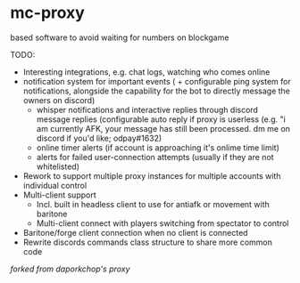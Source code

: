 # mc-proxy

based software to avoid waiting for numbers on blockgame


TODO:
  * Interesting integrations, e.g. chat logs, watching who comes online
  * notification system for important events ( + configurable ping system for notifications, alongside the capability for the bot to directly message the owners on discord)
    * whisper notifications and interactive replies through discord message replies (configurable auto reply if proxy is userless (e.g. "i am currently AFK, your message has still been processed. dm me on discord if you'd like; odpay#1632)
    * online timer alerts (if account is approaching it's onlime time limit)
    * alerts for failed user-connection attempts (usually if they are not whitelisted) 
  * Rework to support multiple proxy instances for multiple accounts with individual control
  * Multi-client support
    * Incl. built in headless client to use for antiafk or movement with baritone
    * Multi-client connect with players switching from spectator to control
  * Baritone/forge client connection when no client is connected
  * Rewrite discords commands class structure to share more common code

*forked from daporkchop's proxy*
